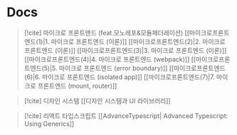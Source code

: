 # Docs

> [!cite] 마이크로 프론트엔드 (feat.모노레포&모듈페더레이션) 
> [[마이크로프론트엔드(1)|1. 마이크로 프론트엔드 (이론)]]
> [[마이크로프론트엔드(2)|2. 마이크로 프론트엔드 (이론)]]
> [[마이크로프론트엔드(3)|3. 마이크로 프론트엔드 (이론)]]
> [[마이크로프론트엔드(4)|4. 마이크로 프론트엔드 (webpack)]]
> [[마이크로프론트엔드(5)|5. 마이크로 프론트엔드 (error boundary)]]
> [[마이크로프론트엔드(6)|6. 마이크로 프론트엔드 (isolated app)]]
> [[마이크로프론트엔드(7)|7. 마이크로 프론트엔드 (mount, router)]]
> 

> [!cite] 디자인 시스템
> [[디자인 시스템과 UI 라이브러리]]

> [!cite] 리액트 타입스크립트
> [[AdvanceTypescript| Advanced Typescript: Using Generics]]

